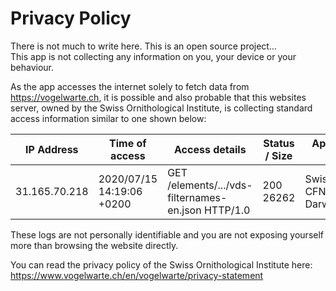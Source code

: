 # Privacy Policy

There is not much to write here. This is an open source project...  
This app is not collecting any information on you, your device or your behaviour.

As the app accesses the internet solely to fetch data from https://vogelwarte.ch, it is possible and also probable that this websites server, owned by the Swiss Ornithological Institute, is collecting standard access information similar to one shown below:

| IP Address | Time of access | Access details | Status / Size | App Name/OS version |
| --- | --- | --- | --- | --- | 
| 31.165.70.218 | 2020/07/15 14:19:06 +0200 | GET /elements/.../vds-filternames-en.json HTTP/1.0 | 200 26262 | Swiss-Birds/11 CFNetwork/1126 Darwin/19.5.0 |

These logs are not personally identifiable and you are not exposing yourself more than browsing the website directly.

You can read the privacy policy of the Swiss Ornithological Institute here: https://www.vogelwarte.ch/en/vogelwarte/privacy-statement
